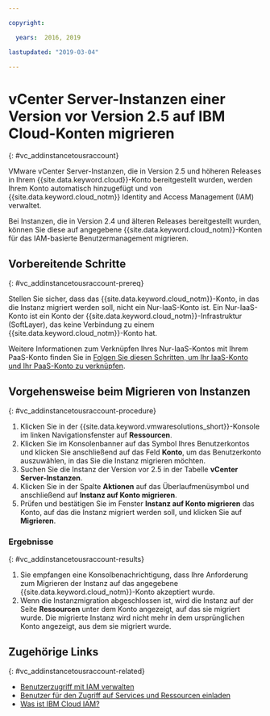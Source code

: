 ```yaml
---

copyright:

  years:  2016, 2019

lastupdated: "2019-03-04"

---
```


# vCenter Server-Instanzen einer Version vor Version 2.5 auf IBM Cloud-Konten migrieren
{: #vc_addinstancetousraccount}

VMware vCenter Server-Instanzen, die in Version 2.5 und höheren Releases in Ihrem {{site.data.keyword.cloud}}-Konto bereitgestellt wurden, werden Ihrem Konto automatisch hinzugefügt und von {{site.data.keyword.cloud_notm}} Identity and Access Management (IAM) verwaltet.

Bei Instanzen, die in Version 2.4 und älteren Releases bereitgestellt wurden, können Sie diese auf angegebene {{site.data.keyword.cloud_notm}}-Konten für das IAM-basierte Benutzermanagement migrieren.

## Vorbereitende Schritte
{: #vc_addinstancetousraccount-prereq}

Stellen Sie sicher, dass das {{site.data.keyword.cloud_notm}}-Konto, in das die Instanz migriert werden soll, nicht ein Nur-IaaS-Konto ist. Ein Nur-IaaS-Konto ist ein Konto der {{site.data.keyword.cloud_notm}}-Infrastruktur (SoftLayer), das keine Verbindung zu einem {{site.data.keyword.cloud_notm}}-Konto hat.

Weitere Informationen zum Verknüpfen Ihres Nur-IaaS-Kontos mit Ihrem PaaS-Konto finden Sie in [Folgen Sie diesen Schritten, um Ihr IaaS-Konto und Ihr PaaS-Konto zu verknüpfen](https://www.ibm.com/blogs/bluemix/2018/03/follow-steps-link-iaas-paas-accounts/).

## Vorgehensweise beim Migrieren von Instanzen
{: #vc_addinstancetousraccount-procedure}

1. Klicken Sie in der {{site.data.keyword.vmwaresolutions_short}}-Konsole im linken Navigationsfenster auf **Ressourcen**. 
2. Klicken Sie im Konsolenbanner auf das Symbol Ihres Benutzerkontos und klicken Sie anschließend auf das Feld **Konto**, um das Benutzerkonto auszuwählen, in das Sie die Instanz migrieren möchten.
3. Suchen Sie die Instanz der Version vor 2.5 in der Tabelle **vCenter Server-Instanzen**.
4. Klicken Sie in der Spalte **Aktionen** auf das Überlaufmenüsymbol und anschließend auf **Instanz auf Konto migrieren**.
5. Prüfen und bestätigen Sie im Fenster **Instanz auf Konto migrieren** das Konto, auf das die Instanz migriert werden soll, und klicken Sie auf **Migrieren**.

### Ergebnisse
{: #vc_addinstancetousraccount-results}

1. Sie empfangen eine Konsolbenachrichtigung, dass Ihre Anforderung zum Migrieren der Instanz auf das angegebene {{site.data.keyword.cloud_notm}}-Konto akzeptiert wurde.
2. Wenn die Instanzmigration abgeschlossen ist, wird die Instanz auf der Seite **Ressourcen** unter dem Konto angezeigt, auf das sie migriert wurde. Die migrierte Instanz wird nicht mehr in dem ursprünglichen Konto angezeigt, aus dem sie migriert wurde.

## Zugehörige Links
{: #vc_addinstancetousraccount-related}

* [Benutzerzugriff mit IAM verwalten](/docs/services/vmwaresolutions/vmonic?topic=vmware-solutions-managing-user-access-with-iam)
* [Benutzer für den Zugriff auf Services und Ressourcen einladen](/docs/services/vmwaresolutions/vmonic?topic=vmware-solutions-iamuserinvite)
* [Was ist IBM Cloud IAM?](/docs/iam?topic=iam-iamoverview)
